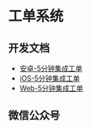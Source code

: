 # 工单系统

## 开发文档

* [安卓-5分钟集成工单](https://github.com/xiaper/android/tree/master/ticket)
* [iOS-5分钟集成工单](https://github.com/xiaper/ios/tree/master/ticket)
* [Web-5分钟集成工单](https://github.com/xiaper/web/tree/master/ticket)

## 微信公众号

<img :src="$withBase('/image/qrcode_xiaperio_430.jpg')" style="width:250px;"/>

<!-- ## 参考 -->
